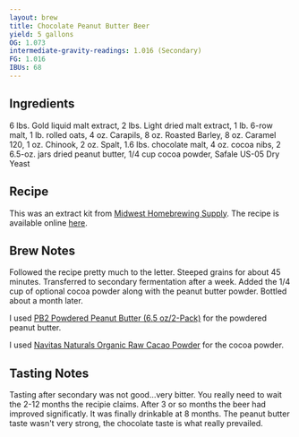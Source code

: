 ```yaml
---
layout: brew
title: Chocolate Peanut Butter Beer
yield: 5 gallons
OG: 1.073
intermediate-gravity-readings: 1.016 (Secondary)
FG: 1.016
IBUs: 68
---
```


## Ingredients
6 lbs. Gold liquid malt extract, 2 lbs. Light dried malt extract, 1 lb. 6-row malt, 1 lb. rolled oats, 4 oz. Carapils, 8 oz. Roasted Barley, 8 oz. Caramel 120, 1 oz. Chinook, 2 oz. Spalt, 1.6 lbs. chocolate malt, 4 oz. cocoa nibs, 2 6.5-oz. jars dried peanut butter, 1/4 cup cocoa powder, Safale US-05 Dry Yeast

## Recipe
This was an extract kit from [Midwest Homebrewing Supply](http://www.midwestsupplies.com/chocolate-covered-beavr-nutz-beer-kit.html).  The recipe is available online [here](http://www.midwestsupplies.com/media/downloads/431/BEAVR%20Nutz%20Instructions%20v.2.pdf).

## Brew Notes
Followed the recipe pretty much to the letter. Steeped grains for about 45 minutes.  Transferred to secondary fermentation after a week.  Added the 1/4 cup of optional cocoa powder along with the peanut butter powder.  Bottled about a month later.

I used <a href="http://www.amazon.com/gp/product/B00B40WZXA/ref=as_li_tl?ie=UTF8&camp=1789&creative=390957&creativeASIN=B00B40WZXA&linkCode=as2&tag=zombiest-20&linkId=LHMCMT36V3YZOKW5">PB2 Powdered Peanut Butter (6.5 oz/2-Pack)</a> for the powdered peanut butter.

I used <a href="http://www.amazon.com/gp/product/B001E5E0Y2/ref=as_li_tl?ie=UTF8&camp=1789&creative=390957&creativeASIN=B001E5E0Y2&linkCode=as2&tag=zombiest-20&linkId=KYHZYACDNFH2365K">Navitas Naturals Organic Raw Cacao Powder</a> for the cocoa powder.

## Tasting Notes
Tasting after secondary was not good...very bitter.  You really need to wait the 2-12 months the recipie claims.  After 3 or so months the beer had improved significatly.  It was finally drinkable at 8 months.  The peanut butter taste wasn't very strong, the chocolate taste is what really prevailed.
